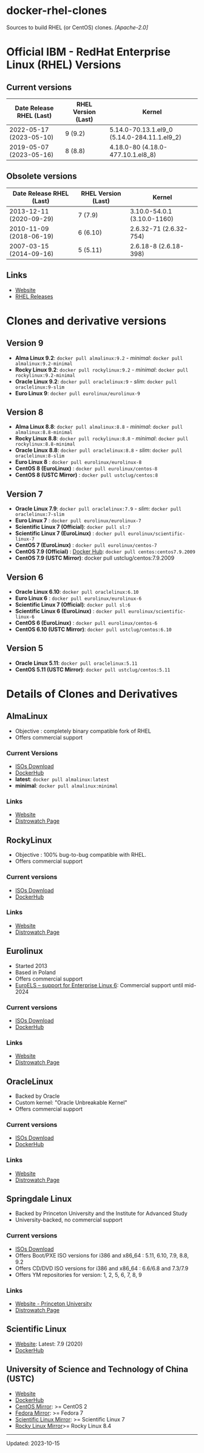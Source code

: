 # docker-rhel-clones
Sources to build RHEL (or CentOS) clones. *[Apache-2.0]*

# Official IBM - RedHat Enterprise Linux (RHEL) Versions

## Current versions

| Date Release RHEL (Last) |RHEL Version (Last) |Kernel|
|-------------------|------------|--------------|
|2022-05-17 (2023-05-10)|9  (9.2)    |5.14.0-70.13.1.el9_0 (5.14.0-284.11.1.el9_2)|
|2019-05-07 (2023-05-16)|8  (8.8)    |4.18.0-80 (4.18.0-477.10.1.el8_8)|

## Obsolete versions

| Date Release RHEL (Last) |RHEL Version (Last) |Kernel|
|-------------------|------------|--------------
|2013-12-11 (2020-09-29) |7  (7.9)    |3.10.0-54.0.1 (3.10.0-1160)|
|2010-11-09 (2018-06-19) |6  (6.10)   |2.6.32-71 (2.6.32-754)|
|2007-03-15 (2014-09-16)|5 (5.11) |2.6.18-8 (2.6.18-398)|

## Links
- [Website](https://www.redhat.com/en/technologies/linux-platforms/enterprise-linux)
- [RHEL Releases](https://access.redhat.com/articles/3078)

# Clones and derivative versions

## Version 9
- **Alma Linux 9.2**:  `docker pull almalinux:9.2` - *minimal*: `docker pull almalinux:9.2-minimal`
- **Rocky Linux 9.2**:  `docker pull rockylinux:9.2` - *minimal*: `docker pull rockylinux:9.2-minimal`
- **Oracle Linux 9.2**: `docker pull oraclelinux:9` - *slim*: `docker pull oraclelinux:9-slim`
- **Euro Linux 9**: `docker pull eurolinux/eurolinux-9` 

## Version 8
- **Alma Linux 8.8**: `docker pull almalinux:8.8` - *minimal*: `docker pull almalinux:8.8-minimal`
- **Rocky Linux 8.8**: `docker pull rockylinux:8.8` - *minimal*: `docker pull rockylinux:8.8-minimal`
- **Oracle Linux 8.8**: `docker pull oraclelinux:8.8` - *slim*: `docker pull oraclelinux:8-slim`
- **Euro Linux 8** : `docker pull eurolinux/eurolinux-8`
- **CentOS 8 (EuroLinux)** : `docker pull eurolinux/centos-8`
- **CentOS 8 (USTC Mirror)** : `docker pull ustclug/centos:8`

## Version 7
- **Oracle Linux 7.9**: `docker pull oraclelinux:7.9` - *slim*: `docker pull oraclelinux:7-slim`
- **Euro Linux 7** : `docker pull eurolinux/eurolinux-7`
- **Scientific Linux 7 (Official)**: `docker pull sl:7`
- **Scientific Linux 7 (EuroLinux)** : `docker pull eurolinux/scientific-linux-7`
- **CentOS 7 (EuroLinux)** : `docker pull eurolinux/centos-7`
- **CentOS 7.9 (Official)** : [Docker Hub](https://hub.docker.com/_/centos): `docker pull centos:centos7.9.2009`
- **CentOS 7.9 (USTC Mirror)**: docker pull ustclug/centos:7.9.2009

## Version 6
- **Oracle Linux 6.10**: `docker pull oraclelinux:6.10`
- **Euro Linux 6** : `docker pull eurolinux/eurolinux-6`
- **Scientific Linux 7 (Official)**: `docker pull sl:6`
- **Scientific Linux 6 (EuroLinux)** : `docker pull eurolinux/scientific-linux-6`
- **CentOS 6 (EuroLinux)** : `docker pull eurolinux/centos-6`
- **CentOS 6.10 (USTC Mirror)**: `docker pull ustclug/centos:6.10`

## Version 5
- **Oracle Linux 5.11**: `docker pull oraclelinux:5.11`
- **CentOS 5.11 (USTC Mirror)**: `docker pull ustclug/centos:5.11`

# Details of Clones and Derivatives

## AlmaLinux
- Objective : completely binary compatible fork of RHEL
- Offers commercial support

### Current Versions
- [ISOs Download](https://mirrors.almalinux.org/isos.html)
- [DockerHub](https://hub.docker.com/_/almalinux)
- **latest**: `docker pull almalinux:latest`
- **minimal**: `docker pull almalinux:minimal`

### Links
- [Website](https://distrowatch.com/table.php?distribution=alma)
- [Distrowatch Page](https://distrowatch.com/table.php?distribution=alma)

## RockyLinux
- Objective : 100% bug-to-bug compatible with RHEL.
- Offers commercial support

### Current versions
- [ISOs Download](https://rockylinux.org/download/)
- [DockerHub](https://hub.docker.com/_/rockylinux)

### Links
- [Website](https://rockylinux.org/)
- [Distrowatch Page](https://distrowatch.com/table.php?distribution=rocky)

## Eurolinux
- Started 2013
- Based in Poland
- Offers commercial support
- [EuroELS – support for Enterprise Linux 6](https://en.euro-linux.com/eurolinux/euroels/): Commercial support until mid-2024

### Current versions
- [ISOs Download](https://en.euro-linux.com/eurolinux/download/)
- [DockerHub](https://hub.docker.com/_/eurolinux)

### Links
- [Website](https://en.euro-linux.com/)
- [Distrowatch Page](https://distrowatch.com/table.php?distribution=eurolinux)

## OracleLinux
- Backed by Oracle
- Custom kernel: "Oracle Unbreakable Kernel"
- Offers commercial support

### Current versions
- [ISOs Download](https://yum.oracle.com/oracle-linux-isos.html)
- [DockerHub](https://hub.docker.com/_/oraclelinux)

### Links
- [Website](https://www.oracle.com/linux/)
- [Distrowatch Page](https://distrowatch.com/table.php?distribution=oraclelinux)

## Springdale Linux
- Backed by Princeton University and the Institute for Advanced Study
- University-backed, no commercial support
 
### Current versions
- [ISOs Download](https://springdale.math.ias.edu/)
- Offers Boot/PXE ISO versions for i386 and x86_64 : 5.11, 6.10, 7.9, 8.8, 9.2
- Offers CD/DVD ISO versions for i386 and x86_64 : 6.6/6.8 and 7.3/7.9
- Offers YM repositories for version: 1, 2, 5, 6, 7, 8, 9

### Links
- [Website - Princeton University](https://springdale.math.ias.edu/)
- [Distrowatch Page](https://distrowatch.com/table.php?distribution=springdale)

## Scientific Linux
- [Website](https://scientificlinux.org/): Latest: 7.9 (2020)
- [DockerHub](https://hub.docker.com/_/sl)

## University of Science and Technology of China (USTC)
- [Website](https://lug.ustc.edu.cn/)
- [DockerHub](https://hub.docker.com/u/ustclug)
- [CentOS Mirror](https://mirrors.ustc.edu.cn/centos/): >= CentOS 2
- [Fedora Mirror](https://mirrors.ustc.edu.cn/fedora/releases/): >= Fedora 7
- [Scientific Linux Mirror](https://mirrors.ustc.edu.cn/scientificlinux/): >= Scientific Linux 7
- [Rocky Linux Mirror](https://mirrors.ustc.edu.cn/rocky/)>= Rocky Linux 8.4

----
Updated: 2023-10-15
 
